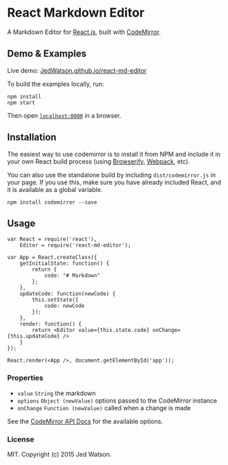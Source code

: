 # React Markdown Editor

A Markdown Editor for [React.js](http://facebook.github.io/react), built with [CodeMirror](https://codemirror.net).


## Demo & Examples

Live demo: [JedWatson.github.io/react-md-editor](http://JedWatson.github.io/react-md-editor)

To build the examples locally, run:

```
npm install
npm start
```

Then open [`localhost:8000`](http://localhost:8000) in a browser.


## Installation

The easiest way to use codemirror is to install it from NPM and include it in your own React build process (using [Browserify](http://browserify.org), [Webpack](http://webpack.github.io/), etc).

You can also use the standalone build by including `dist/codemirror.js` in your page. If you use this, make sure you have already included React, and it is available as a global variable.

```
npm install codemirror --save
```


## Usage

```
var React = require('react'),
	Editor = require('react-md-editor');

var App = React.createClass({
	getInitialState: function() {
		return {
			code: "# Markdown"
		};
	},
	updateCode: function(newCode) {
		this.setState({
			code: newCode
		});
	},
	render: function() {
		return <Editor value={this.state.code} onChange={this.updateCode} />
	}
});

React.render(<App />, document.getElementById('app'));
```

### Properties

* `value` `String` the markdown
* `options` `Object (newValue)` options passed to the CodeMirror instance
* `onChange` `Function (newValue)` called when a change is made

See the [CodeMirror API Docs](https://codemirror.net/doc/manual.html#api) for the available options.

### License

MIT. Copyright (c) 2015 Jed Watson.

